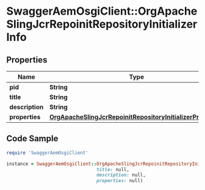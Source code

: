 # SwaggerAemOsgiClient::OrgApacheSlingJcrRepoinitRepositoryInitializerInfo

## Properties

Name | Type | Description | Notes
------------ | ------------- | ------------- | -------------
**pid** | **String** |  | [optional] 
**title** | **String** |  | [optional] 
**description** | **String** |  | [optional] 
**properties** | [**OrgApacheSlingJcrRepoinitRepositoryInitializerProperties**](OrgApacheSlingJcrRepoinitRepositoryInitializerProperties.md) |  | [optional] 

## Code Sample

```ruby
require 'SwaggerAemOsgiClient'

instance = SwaggerAemOsgiClient::OrgApacheSlingJcrRepoinitRepositoryInitializerInfo.new(pid: null,
                                 title: null,
                                 description: null,
                                 properties: null)
```


